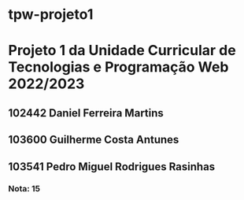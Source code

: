 # tpw-projeto1
<h1>Projeto 1 da Unidade Curricular de Tecnologias e Programação Web 2022/2023</h1>
<h2>102442 Daniel Ferreira Martins</h2>
<h2>103600 Guilherme Costa Antunes</h2>
<h2>103541 Pedro Miguel Rodrigues Rasinhas</h2>
<h3>Nota: 15</h3>
